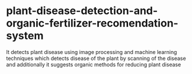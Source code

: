 # plant-disease-detection-and-organic-fertilizer-recomendation-system
It detects plant disease using image processing and machine learning techniques which detects disease of the plant by scanning of the disease and additionally it suggests organic methods for reducing plant disease
